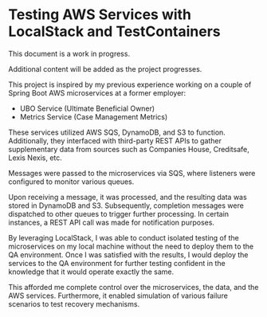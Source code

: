 # Testing AWS Services with LocalStack and TestContainers

This document is a work in progress.

Additional content will be added as the project progresses.

This project is inspired by my previous experience working on a couple of Spring Boot AWS microservices at a former employer:

- UBO Service (Ultimate Beneficial Owner)
- Metrics Service (Case Management Metrics)

These services utilized AWS SQS, DynamoDB, and S3 to function. Additionally, they interfaced with third-party REST APIs to gather supplementary data from sources such as Companies House, Creditsafe, Lexis Nexis, etc.

Messages were passed to the microservices via SQS, where listeners were configured to monitor various queues.

Upon receiving a message, it was processed, and the resulting data was stored in DynamoDB and S3. Subsequently, completion messages were dispatched to other queues to trigger further processing. In certain instances, a REST API call was made for notification purposes.

By leveraging LocalStack, I was able to conduct isolated testing of the microservices on my local machine without the need to deploy them to the QA environment. Once I was satisfied with the results, I would deploy the services to the QA environment for further testing confident in the knowledge that it would operate exactly the same.

This afforded me complete control over the microservices, the data, and the AWS services. Furthermore, it enabled simulation of various failure scenarios to test recovery mechanisms.

